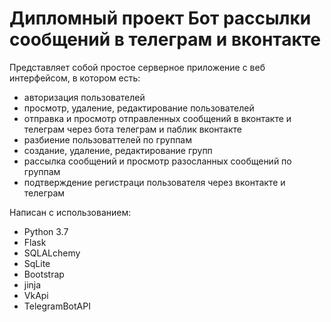 # Дипломный проект Бот рассылки сообщений в телеграм и вконтакте

Представляет собой простое серверное приложение с веб интерфейсом, в котором есть:
* авторизация пользователей
* просмотр, удаление, редактирование пользователей
* отправка и просмотр отправленных сообщений в вконтакте и телеграм через бота телеграм и паблик вконтакте
* разбиение пользоваттелей по группам
* создание, удаление, редактирование групп
* рассылка сообщений и просмотр разосланных сообщений по группам
* подтверждение регистраци пользователя через вконтакте и телеграм

Написан с использованием: 
* Python 3.7
* Flask
* SQLALchemy
* SqLite
* Bootstrap
* jinja
* VkApi
* TelegramBotAPI
